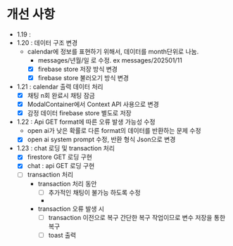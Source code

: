 
# 개선 사항


  - 1.19 : 
  - 1.20 : 데이터 구조 변경
    - calendar에 정보를 표현하기 위해서, 데이터를 month단위로 나눔.
      - messages/년월/일  로 수정. ex messages/202501/11
      - [x] firebase store 저장 방식 변경
      - [x] firebase store 불러오기 방식 변경

  - 1.21 : calendar 출력 데이터 처리
    - [x] 채팅 n회 완료시 채팅 잠금
    - [x] ModalContainer에서 Context API 사용으로 변경
    - [x] 감정 데이터 firebase store 별도로 저장

  - 1.22 : Api GET format에 따른 오류 발생 가능성 수정
    - open ai가 낮은 확률로 다른 format의 데이터를 반환하는 문제 수정
    - [x] open ai system prompt 수정, 반환 형식 Json으로 변경
    
  - 1.23 : chat 로딩 및 transaction 처리
    - [x] firestore GET 로딩 구현
    - [x] chat : api GET 로딩 구현
    - [ ] transaction 처리
      - transaction 처리 동안
        - [ ] 추가적인 채팅이 불가능 하도록 수정
        - 
      - transaction 오류 발생 시
        - [ ] transaction 이전으로 복구
          간단한 복구 작업이므로 변수 저장을 통한 복구
        - [ ] toast 출력
